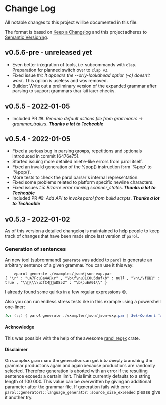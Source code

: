 # Change Log

All notable changes to this project will be documented in this file.

The format is based on [Keep a Changelog](http://keepachangelog.com/)
and this project adheres to [Semantic Versioning](http://semver.org/).

## v0.5.6-pre - unreleased yet

* Even better integration of tools, i.e. subcommands with `clap`. Preparation for planned switch over to `clap v3`.
* Fixed issue #4: *It appears the --only-lookahead option (-c) doesn't work*. This option is useless and was removed.
* Builder: Write out a preliminary version of the expanded grammar after parsing to support grammars that fail later checks.

## v0.5.5 - 2022-01-05

* Included PR #8: *Rename default actions file from grammar.rs -> grammar_trait.rs*. ***Thanks a lot to Techcable***

## v0.5.4 - 2022-01-05

* Fixed a serious bug in parsing groups, repetitions and optionals introduced in commit [6476e75].
* Started issuing more detailed miette-like errors from parol itself.
* Fixed an invalid generation of the %pop() instruction form '%pop' to '%pop()'.
* More tests to check the parol parser's internal representation.
* Fixed some problems related to platform specific newline characters.
* Fixed issues #5: *Bizarre error running scanner_states*. ***Thanks a lot to Techcable***
* Included PR #6: *Add API to invoke parol from build scripts*. ***Thanks a lot to Techcable***

## v0.5.3 - 2022-01-02

As of this version a detailed changelog is maintained to help people to keep track of changes that have been made since last version of `parol`.

### Generation of sentences

An new tool (subcommand) `generate` was added to `parol` to generate an arbitrary sentence of a given grammar.
You can use it this way:

```shell
    >parol generate ./examples/json/json-exp.par
{ "\r" : "uA7Fcu8a4A񚥚\r" , "\b\f\nuD1C0u5daf\b" : null , "\n\/\f𘃈򘱵" : true , "\\󸽿\\\\uCfC4𚍑𞱁uD852" : "\b\buEA01\\" } 
```

I already found some quirks in a few regular expressions 😉.

Also you can run endless stress tests like in this example using a powershell one-liner:

```powershell
for (;;) { parol generate ./examples/json/json-exp.par | Set-Content "$env:Temp/x.json"; json_parser "$env:Temp/x.json"; if (-not $?) { break } }
```

#### Acknowledge

This was possible with the help of the awesome [rand_regex](https://github.com/kennytm/rand_regex.git) crate.

#### Disclaimer

On complex grammars the generation can get into deeply branching the grammar productions again and again because productions are randomly selected. Therefore generation is aborted with an error if the resulting sentence exceeds a certain limit. This limit currently defaults to a string length of 100 000. This value can be overwritten by giving an additional parameter after the grammar file.
If generation fails with error `parol::generators::language_generator::source_size_exceeded` please give it another try.
